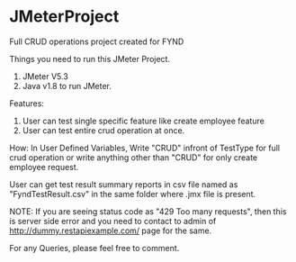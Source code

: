 # JMeterProject
Full CRUD operations project created for FYND

Things you need to run this JMeter Project.

1) JMeter V5.3
2) Java v1.8 to run JMeter.

Features:
1) User can test single specific feature like create employee feature
2) User can test entire crud operation at once.

How: In User Defined Variables, Write "CRUD" infront of TestType for full crud operation or write anything other than "CRUD" for only create employee request.

User can get test result summary reports in csv file named as "FyndTestResult.csv" in the same folder where .jmx file is present.

NOTE: If you are seeing status code as "429 Too many requests", then this is server side error and you need to contact to admin of http://dummy.restapiexample.com/ page for the same.

For any Queries, please feel free to comment.
